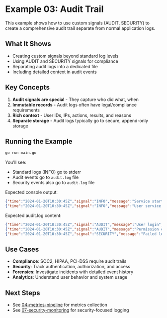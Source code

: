 # Example 03: Audit Trail

This example shows how to use custom signals (AUDIT, SECURITY) to create a comprehensive audit trail separate from normal application logs.

## What It Shows

- Creating custom signals beyond standard log levels
- Using AUDIT and SECURITY signals for compliance
- Separating audit logs into a dedicated file
- Including detailed context in audit events

## Key Concepts

1. **Audit signals are special** - They capture who did what, when
2. **Immutable records** - Audit logs often have legal/compliance requirements
3. **Rich context** - User IDs, IPs, actions, results, and reasons
4. **Separate storage** - Audit logs typically go to secure, append-only storage

## Running the Example

```bash
go run main.go
```

You'll see:
- Standard logs (INFO) go to stderr
- Audit events go to `audit.log` file
- Security events also go to `audit.log` file

Expected console output:
```json
{"time":"2024-01-20T10:30:45Z","signal":"INFO","message":"Service started","caller":"main.go:15"}
{"time":"2024-01-20T10:30:45Z","signal":"INFO","message":"User service ready","caller":"main.go:20"}
```

Expected audit.log content:
```json
{"time":"2024-01-20T10:30:45Z","signal":"AUDIT","message":"User login","caller":"main.go:25","user_id":"alice","ip":"192.168.1.100","success":true}
{"time":"2024-01-20T10:30:45Z","signal":"AUDIT","message":"Permission check","caller":"main.go:30","user_id":"alice","resource":"admin_panel","action":"view","granted":false}
{"time":"2024-01-20T10:30:45Z","signal":"SECURITY","message":"Failed login attempt","caller":"main.go:35","user_id":"bob","ip":"10.0.0.50","reason":"invalid_password"}
```

## Use Cases

- **Compliance**: SOC2, HIPAA, PCI-DSS require audit trails
- **Security**: Track authentication, authorization, and access
- **Forensics**: Investigate incidents with detailed event history
- **Analytics**: Understand user behavior and system usage

## Next Steps

- See [04-metrics-pipeline](../04-metrics-pipeline) for metrics collection
- See [07-security-monitoring](../07-security-monitoring) for security-focused logging